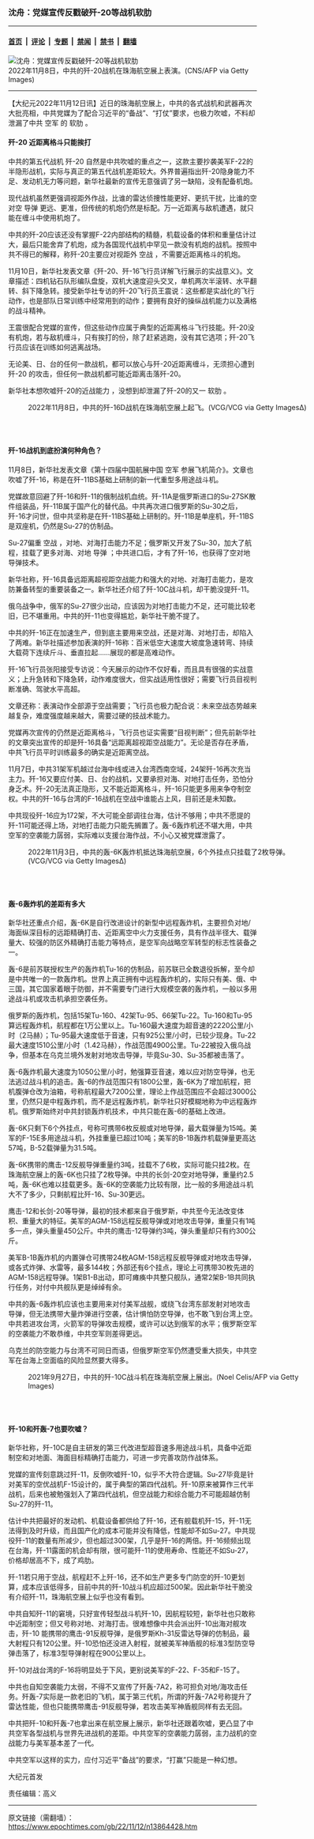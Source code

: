 ### 沈舟：党媒宣传反戳破歼-20等战机软肋

---

#### [首页](../../../..?n13864428) &nbsp;|&nbsp; [评论](../../../../../epoch-comment?n13864428) &nbsp;|&nbsp; [专题](../../../../../epoch-special?n13864428) &nbsp;|&nbsp; [禁闻](../../../../../epoch-news?n13864428) &nbsp;|&nbsp; [禁书](../../../../../books?n13864428) &nbsp;|&nbsp; [翻墙](https://github.com/gfw-breaker/nogfw/blob/master/README.md?n13864428)


<div><img alt="沈舟：党媒宣传反戳破歼-20等战机软肋" class="attachment-djy_600_400 size-djy_600_400 wp-post-image" src="https://i.epochtimes.com/assets/uploads/2022/11/id13864429-GettyImages-1244603246-600x400.jpg"/>
<div class="caption">
 2022年11月8日，中共的歼-20战机在珠海航空展上表演。(CNS/AFP via Getty Images)
</div></div><hr/><div class="post_content" id="artbody" itemprop="articleBody">
 <!-- article content begin -->
 <p>
  【大纪元2022年11月12日讯】近日的珠海航空展上，中共的各式战机和武器再次大批亮相，中共党媒为了配合习近平的“备战”、“打仗”要求，也极力吹嘘，不料却泄漏了中共
  <ok href="https://www.epochtimes.com/gb/tag/%E7%A9%BA%E5%86%9B.html">
   空军
  </ok>
  的
  <ok href="https://www.epochtimes.com/gb/tag/%E8%BD%AF%E8%82%8B.html">
   软肋
  </ok>
  。
 </p>
 <h4>
  <ok href="https://www.epochtimes.com/gb/tag/%E6%AD%BC-20.html">
   歼-20
  </ok>
  近距离格斗只能挨打
 </h4>
 <p>
  中共的第五代战机
  <ok href="https://www.epochtimes.com/gb/tag/%E6%AD%BC-20.html">
   歼-20
  </ok>
  自然是中共吹嘘的重点之一，这款主要抄袭美军F-22的半隐形战机，实际与真正的第五代战机差距较大。外界普遍指出歼-20隐身能力不足、发动机无力等问题，新华社最新的宣传无意强调了另一缺陷，没有配备机炮。
 </p>
 <p>
  现代战机虽然更强调视距外作战，比谁的雷达侦捜性能更好、更抗干扰，比谁的空对空
  <ok href="https://www.epochtimes.com/gb/tag/%E5%AF%BC%E5%BC%B9.html">
   导弹
  </ok>
  更远、更准，但传统的机炮仍然是标配。万一近距离与敌机遭遇，就只能在缠斗中使用机炮了。
 </p>
 <p>
  中共的歼-20应该还没有掌握F-22内部结构的精髓，机载设备的体积和重量估计过大，最后只能舍弃了机炮，成为各国现代战机中罕见一款没有机炮的战机。按照中共不得已的解释，称歼-20主要应对视距外
  <ok href="https://www.epochtimes.com/gb/tag/%E7%A9%BA%E6%88%98.html">
   空战
  </ok>
  ，不需要近距离格斗的机炮。
 </p>
 <p>
  11月10日，新华社发表文章《歼-20、歼-16飞行员详解飞行展示的实战意义》。文章描述：四机钻石队形编队盘旋，双机大速度迎头交叉，单机两次半滚转、水平翻转、斜下降急转。接受新华社专访的歼-20飞行员王震说：这些都是实战化的飞行动作，也是部队日常训练中经常用到的动作；要拥有良好的操纵战机能力以及满格的战斗精神。
 </p>
 <p>
  王震很配合党媒的宣传，但这些动作应属于典型的近距离格斗飞行技能。歼-20没有机炮，若与敌机缠斗，只有挨打的份，除了赶紧逃跑，没有其它选项；歼-20飞行员应该在训练如何逃离战场。
 </p>
 <p>
  无论美、日、台的任何一款战机，都可以放心与歼-20近距离缠斗，无须担心遭到歼-20 的攻击，但任何一款战机都可能近距离击落歼-20。
 </p>
 <p>
  新华社本想吹嘘歼-20的近战能力 ，没想到却泄漏了歼-20的又一
  <ok href="https://www.epochtimes.com/gb/tag/%E8%BD%AF%E8%82%8B.html">
   软肋
  </ok>
  。
 </p>
 <figure aria-describedby="caption-attachment-13864430" class="wp-caption aligncenter" id="attachment_13864430" style="width: 600px">
  <ok href="https://i.epochtimes.com/assets/uploads/2022/11/id13864430-GettyImages-1439939996.jpg" target="_blank">
   <img alt="" class="size-large wp-image-13864430" src="https://i.epochtimes.com/assets/uploads/2022/11/id13864430-GettyImages-1439939996-600x400.jpg"/>
  </ok>
  <br/><figcaption class="wp-caption-text" id="caption-attachment-13864430">
   2022年11月8日，中共的歼-16D战机在珠海航空展上起飞。(VCG/VCG via Getty Images∆)
  </figcaption><br/>
 </figure><br/>
 <h4>
  歼-16战机到底扮演何种角色？
 </h4>
 <p>
  11月8日，新华社发表文章《第十四届中国航展中国
  <ok href="https://www.epochtimes.com/gb/tag/%E7%A9%BA%E5%86%9B.html">
   空军
  </ok>
  参展飞机简介》。文章也吹嘘了歼-16，称是在歼-11BS基础上研制的新一代重型多用途战斗机。
 </p>
 <p>
  党媒故意回避了歼-16和歼-11的俄制战机血统。歼-11A是俄罗斯进口的Su-27SK散件组装品，歼-11B属于国产化的替代品。中共再次进口俄罗斯的Su-30之后，歼-16才问世，但中共坚称是在歼-11BS基础上研制的。歼-11B是单座机，歼-11BS是双座机，仍然是Su-27的仿制品。
 </p>
 <p>
  Su-27偏重
  <ok href="https://www.epochtimes.com/gb/tag/%E7%A9%BA%E6%88%98.html">
   空战
  </ok>
  ，对地、对海打击能力不足；俄罗斯又开发了Su-30，加大了航程，挂载了更多对海、对地
  <ok href="https://www.epochtimes.com/gb/tag/%E5%AF%BC%E5%BC%B9.html">
   导弹
  </ok>
  ；中共进口后，才有了歼-16，也获得了空对地导弹技术。
 </p>
 <p>
  新华社称，歼-16具备远距离超视距空战能力和强大的对地、对海打击能力，是攻防兼备转型的重要装备之一。新华社还介绍了歼-10C战斗机，却干脆没提歼-11。
 </p>
 <p>
  俄乌战争中，俄军的Su-27很少出动，应该因为对地打击能力不足，还可能比较老旧，已不堪重用。中共的歼-11也变得尴尬，新华社干脆不提了。
 </p>
 <p>
  中共的歼-16正在加速生产，但到底主要用来空战，还是对海、对地打击，却陷入了两难。新华社描述参加表演的歼-16称：百米低空大速度大坡度急速转弯、持续大载荷下连续斤斗、垂直拉起……展现的都是高难动作。
 </p>
 <p>
  歼-16飞行员张阳接受专访说：今天展示的动作不仅好看，而且具有很强的实战意义；上升急转和下降急转，动作难度很大，但实战适用性很好；需要飞行员目视判断准确、驾驶水平高超。
 </p>
 <p>
  文章还称：表演动作全部源于空战需要；飞行员也极力配合说：未来空战态势越来越复杂，难度强度越来越大，需要过硬的技战术能力。
 </p>
 <p>
  党媒再次宣传的仍然是近距离格斗，飞行员也证实需要“目视判断”；但先前新华社的文章突出宣传的却是歼-16具备“远距离超视距空战能力”。无论是否存在矛盾，中共飞行员平时训练最多的确实是近距离空战。
 </p>
 <p>
  11月7日，中共31架军机越过台海中线或进入台湾西南空域，24架歼-16再次充当主力。歼-16又要应付美、日、台的战机，又要承担对海、对地打击任务，恐怕分身乏术。歼-20无法真正隐形，又不能近距离格斗，歼-16只能更多用来争夺制空权。中共的歼-16与台湾的F-16战机在空战中谁能占上风，目前还是未知数。
 </p>
 <p>
  中共现役歼-16应为172架，不大可能全部调往台海，估计不够用；中共不愿提的歼-11可能还得上场，对地打击能力只能先搁置了。轰-6轰炸机还不堪大用，中共空军的空袭能力孱弱，实际难以支援台海作战，不小心又被党媒泄露了。
 </p>
 <figure aria-describedby="caption-attachment-13864431" class="wp-caption aligncenter" id="attachment_13864431" style="width: 600px">
  <ok href="https://i.epochtimes.com/assets/uploads/2022/11/id13864431-GettyImages-1438850378.jpg" target="_blank">
   <img alt="" class="size-large wp-image-13864431" src="https://i.epochtimes.com/assets/uploads/2022/11/id13864431-GettyImages-1438850378-600x400.jpg"/>
  </ok>
  <br/><figcaption class="wp-caption-text" id="caption-attachment-13864431">
   2022年11月3日，中共的轰-6K轰炸机抵达珠海航空展，6个外挂点只挂载了2枚导弹。(VCG/VCG via Getty Images∆)
  </figcaption><br/>
 </figure><br/>
 <h4>
  轰-6轰炸机的差距有多大
 </h4>
 <p>
  新华社还重点介绍，轰-6K是自行改进设计的新型中远程轰炸机，主要担负对地/海面纵深目标的远距精确打击、近距离空中火力支援任务，具有作战半径大、载弹量大、较强的防区外精确打击能力等特点，是空军向战略空军转型的标志性装备之一。
 </p>
 <p>
  轰-6是前苏联授权生产的轰炸机Tu-16的仿制品，前苏联已全数退役拆解，至今却是中共唯一的一款轰炸机。世界上真正拥有中远程轰炸机的，实际只有美、俄、中三国，其它国家着眼于防御，并不需要专门进行大规模空袭的轰炸机，一般以多用途战斗机或攻击机承担空袭任务。
 </p>
 <p>
  俄罗斯的轰炸机，包括15架Tu-160、42架Tu-95、66架Tu-22。Tu-160和Tu-95算远程轰炸机，航程都在1万公里以上。Tu-160最大速度为超音速的2220公里/小时（2马赫）；Tu-95最大速度低于音速，只有925公里/小时，已较少现身。Tu-22最大速度1510公里/小时（1.42马赫），作战范围4900公里。Tu-22被投入俄乌战争，但基本在乌克兰境外发射对地攻击导弹，毕竟Su-30、Su-35都被击落了。
 </p>
 <p>
  轰-6轰炸机最大速度为1050公里/小时，勉强算亚音速，难以应对防空导弹，也无法逃过战斗机的追击。轰-6的作战范围只有1800公里，轰-6K为了增加航程，把机腹弹仓改为油箱，号称航程最大7200公里，理论上作战范围应不会超过3000公里，仍然只是中程轰炸机，而不是远程轰炸机，新华社只好模糊地称为中远程轰炸机。俄罗斯始终对中共封锁轰炸机技术，中共只能在轰-6的基础上改进。
 </p>
 <p>
  轰-6K只剩下6个外挂点，号称可携带6枚反舰或对地导弹，最大载弹量为15吨。美军的F-15E多用途战斗机，外挂重量已超过10吨；美军的B-1B轰炸机载弹量更高达57吨，B-52载弹量为31.5吨。
 </p>
 <p>
  轰-6K携带的鹰击-12反舰导弹重量约3吨，挂载不了6枚，实际可能只挂2枚。在珠海航空展上的轰-6K也只挂了2枚导弹。中共的长剑-20空对地导弹，重量约2.5吨，轰-6K也难以挂载更多。轰-6K的空袭能力比较有限，比一般的多用途战斗机大不了多少，只剩航程比歼-16、Su-30更远。
 </p>
 <p>
  鹰击-12和长剑-20等导弹，最初的技术都来自于俄罗斯，中共至今无法改变体积、重量大的特征。美军的AGM-158远程反舰导弹或对地攻击导弹，重量只有1吨多一点，弹头重量450公斤。中共的鹰击-12导弹约3吨，弹头重量却只有约300公斤。
 </p>
 <p>
  美军B-1B轰炸机的内置弹仓可携带24枚AGM-158远程反舰导弹或对地攻击导弹，或各式炸弹、水雷等，最多144枚；外部还有6个挂点，理论上可携带30枚先进的AGM-158远程导弹。1架B1-B出动，即可瘫痪中共整只舰队，通常2架B-1B共同执行任务，对付中共舰队更是绰绰有余。
 </p>
 <p>
  中共的轰-6轰炸机应该也主要用来对付美军战舰，或绕飞台湾东部发射对地攻击导弹，但无法携带大量炸弹进行空袭，估计惧怕防空导弹，也不敢飞到台湾上空。中共若进攻台湾，火箭军的导弹攻击规模，或许可以达到俄军的水平；俄罗斯空军的空袭能力不敢恭维，中共空军则差得更远。
 </p>
 <p>
  乌克兰的防空能力与台湾不可同日而语，但俄罗斯空军仍然遭受重大损失，中共空军在台海上空面临的风险显然要大得多。
 </p>
 <figure aria-describedby="caption-attachment-13864432" class="wp-caption aligncenter" id="attachment_13864432" style="width: 600px">
  <ok href="https://i.epochtimes.com/assets/uploads/2022/11/id13864432-GettyImages-1235535340.jpg" target="_blank">
   <img alt="" class="size-large wp-image-13864432" src="https://i.epochtimes.com/assets/uploads/2022/11/id13864432-GettyImages-1235535340-600x400.jpg"/>
  </ok>
  <br/><figcaption class="wp-caption-text" id="caption-attachment-13864432">
   2021年9月27日，中共的歼-10C战斗机在珠海航空展上展出。(Noel Celis/AFP via Getty Images)
  </figcaption><br/>
 </figure><br/>
 <h4>
  歼-10和歼轰-7也要吹嘘？
 </h4>
 <p>
  新华社称，歼-10C是自主研发的第三代改进型超音速多用途战斗机，具备中近距制空和对地面、海面目标精确打击能力，可进一步完善攻防作战体系。
 </p>
 <p>
  党媒的宣传刻意跳过歼-11，反倒吹嘘歼-10，似乎不大符合逻辑。Su-27毕竟是针对美军的空优战机F-15设计的，属于典型的第四代战机。歼-10原来被算作三代半战机，后来也被勉强划入了第四代战机，但空战能力和综合能力不可能超越仿制Su-27的歼-11。
 </p>
 <p>
  估计中共把最好的发动机、机载设备都供给了歼-16，还有舰载机歼-15，歼-11无法得到及时升级，而且国产化的成本可能并没有降低，性能却不如Su-27。中共现役歼-11的数量有所减少，但也超过300架，几乎是歼-16的两倍。歼-16频频出现在台海，歼-11露面的机会却有限，很可能歼-11的使用寿命、性能还不如Su-27，价格却居高不下，成了鸡肋。
 </p>
 <p>
  歼-11若只用于空战，航程赶不上歼-16，还不如生产更多专门防空的歼-10更划算，成本应该低得多，目前中共的歼-10战斗机应超过500架。因此新华社干脆没有介绍歼-11，珠海航空展上似乎也没有看到。
 </p>
 <p>
  中共自知歼-11的窘境，只好宣传轻型战斗机歼-10，因航程较短，新华社也只敢称中近距制空；但又号称对地、对海打击。很难想像中共会派出歼-10出海对舰攻击，歼-10 能携带的鹰击-91反舰导弹，是俄罗斯Kh-31反雷达导弹的仿制品，最大射程只有120公里。歼-10恐怕还没进入射程，就被美军神盾舰的标准3型防空导弹击落了，标准3型导弹射程在900公里以上。
 </p>
 <p>
  歼-10对战台湾的F-16将明显处于下风，更别说美军的F-22、F-35和F-15了。
 </p>
 <p>
  中共也自知空袭能力太弱，不得不又宣传了歼轰-7A2，称可担负对地/海攻击任务。歼轰-7实际是一款老旧的飞机，属于第三代机，所谓的歼轰-7A2号称提升了雷达性能，但也只能携带鹰击-91反舰导弹，若攻击美军神盾舰同样有去无回。
 </p>
 <p>
  中共把歼-10和歼轰-7也拿出来在航空展上展示，新华社还跟着吹嘘，更凸显了中共空军各型战机与世界先进战机的差距。中共空军的空袭能力孱弱，主力战机的空战能力与美军基本差了一代。
 </p>
 <p>
  中共空军以这样的实力，应付习近平“备战”的要求，“打赢”只能是一种幻想。
 </p>
 <p>
  大纪元首发
 </p>
 <p>
  责任编辑：高义
 </p>
 <!-- article content end -->
 <div id="below_article_ad">
 </div>
</div>


---

原文链接（需翻墙）：https://www.epochtimes.com/gb/22/11/12/n13864428.htm